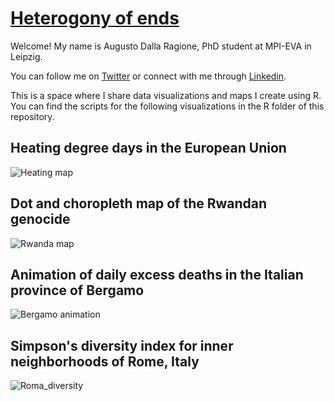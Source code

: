 # [Heterogony of ends](https://en.wikipedia.org/wiki/Heterogony_of_ends)
Welcome! My name is Augusto Dalla Ragione, PhD student at MPI-EVA in Leipzig. 

You can follow me on [Twitter](https://twitter.com/AugustoRagione) or connect with me through [Linkedin](https://www.linkedin.com/in/augusto-dalla-ragione-2119271b1/).

This is a space where I share data visualizations and maps I create using R. You can find the scripts for the following visualizations in the R folder of this repository.

## Heating degree days in the European Union

![Heating map](https://github.com/ADR1993/heterogony-of-ends/blob/master/heating_map.jpg)

## Dot and choropleth map of the Rwandan genocide 

![Rwanda map](https://github.com/ADR1993/heterogony-of-ends/blob/master/Rwanda_map.jpeg)

## Animation of daily excess deaths in the Italian province of Bergamo

![Bergamo animation](https://github.com/ADR1993/heterogony-of-ends/blob/master/covid_excess_deaths.gif)

## Simpson's diversity index for inner neighborhoods of Rome, Italy

![Roma_diversity](https://github.com/ADR1993/heterogony-of-ends/blob/master/roma_plot.png)
